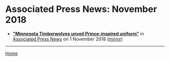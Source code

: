 # Associated Press News: November 2018

 - [**"Minnesota Timberwolves unveil Prince-inspired uniform"**](https://www.apnews.com/6dfaaf1b249646a3852f2e00d9626255) in [Associated Press News](https://www.apnews.com/) on 1 November 2018 ([mirror](https://web.archive.org/web/*/https://www.apnews.com/6dfaaf1b249646a3852f2e00d9626255))

----

[Home](./)
